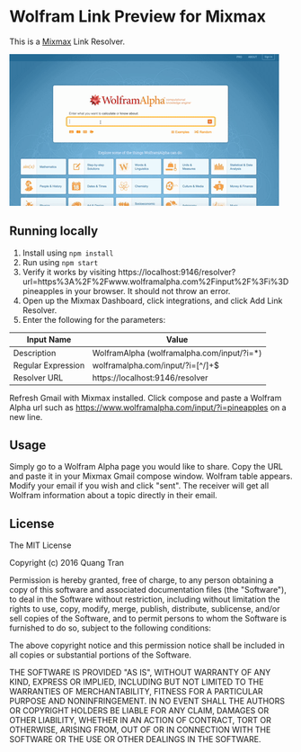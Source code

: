# Wolfram Link Preview for Mixmax

This is a [Mixmax](https://mixmax.com/) Link Resolver.

![Demo](https://github.com/tdquang/Wolfram-Alpha-Link-Resolver/blob/master/img/demo.gif)


## Running locally

1. Install using `npm install`
2. Run using `npm start`
3. Verify it works by visiting https://localhost:9146/resolver?url=https%3A%2F%2Fwww.wolframalpha.com%2Finput%2F%3Fi%3Dpineapples in your browser. It should not throw an error.
4. Open up the Mixmax Dashboard, click integrations, and click Add Link Resolver.
5. Enter the following for the parameters:

| Input Name  | Value |
| ------------- | ------------- |
| Description  | WolframAlpha (wolframalpha.com/input/?i=*)  |
| Regular Expression  | wolframalpha\.com\/input\/\?i=[^\/]+$  |
| Resolver URL  | https://localhost:9146/resolver  |

Refresh Gmail with Mixmax installed. Click compose and paste a Wolfram Alpha url such as https://www.wolframalpha.com/input/?i=pineapples on a new line.


## Usage

Simply go to a Wolfram Alpha page you would like to share. 
Copy the URL and paste it in your Mixmax Gmail compose window.
Wolfram table appears. Modify your email if you wish and click "sent". 
The receiver will get all Wolfram information about a topic directly in their email.


## License

The MIT License

Copyright (c) 2016 Quang Tran

Permission is hereby granted, free of charge, to any person obtaining a copy
of this software and associated documentation files (the "Software"), to deal
in the Software without restriction, including without limitation the rights
to use, copy, modify, merge, publish, distribute, sublicense, and/or sell
copies of the Software, and to permit persons to whom the Software is
furnished to do so, subject to the following conditions:

The above copyright notice and this permission notice shall be included in
all copies or substantial portions of the Software.

THE SOFTWARE IS PROVIDED "AS IS", WITHOUT WARRANTY OF ANY KIND, EXPRESS OR
IMPLIED, INCLUDING BUT NOT LIMITED TO THE WARRANTIES OF MERCHANTABILITY,
FITNESS FOR A PARTICULAR PURPOSE AND NONINFRINGEMENT. IN NO EVENT SHALL THE
AUTHORS OR COPYRIGHT HOLDERS BE LIABLE FOR ANY CLAIM, DAMAGES OR OTHER
LIABILITY, WHETHER IN AN ACTION OF CONTRACT, TORT OR OTHERWISE, ARISING FROM,
OUT OF OR IN CONNECTION WITH THE SOFTWARE OR THE USE OR OTHER DEALINGS IN
THE SOFTWARE.

